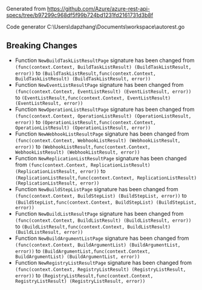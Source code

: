 
Generated from https://github.com/Azure/azure-rest-api-specs/tree/b97299c968df5f99b724bd1231fd2161731d3b8f

Code generator C:\Users\dapzhang\Documents\workspace\autorest.go

## Breaking Changes

- Function `NewBuildTaskListResultPage` signature has been changed from `(func(context.Context, BuildTaskListResult) (BuildTaskListResult, error))` to `(BuildTaskListResult,func(context.Context, BuildTaskListResult) (BuildTaskListResult, error))`
- Function `NewEventListResultPage` signature has been changed from `(func(context.Context, EventListResult) (EventListResult, error))` to `(EventListResult,func(context.Context, EventListResult) (EventListResult, error))`
- Function `NewOperationListResultPage` signature has been changed from `(func(context.Context, OperationListResult) (OperationListResult, error))` to `(OperationListResult,func(context.Context, OperationListResult) (OperationListResult, error))`
- Function `NewWebhookListResultPage` signature has been changed from `(func(context.Context, WebhookListResult) (WebhookListResult, error))` to `(WebhookListResult,func(context.Context, WebhookListResult) (WebhookListResult, error))`
- Function `NewReplicationListResultPage` signature has been changed from `(func(context.Context, ReplicationListResult) (ReplicationListResult, error))` to `(ReplicationListResult,func(context.Context, ReplicationListResult) (ReplicationListResult, error))`
- Function `NewBuildStepListPage` signature has been changed from `(func(context.Context, BuildStepList) (BuildStepList, error))` to `(BuildStepList,func(context.Context, BuildStepList) (BuildStepList, error))`
- Function `NewBuildListResultPage` signature has been changed from `(func(context.Context, BuildListResult) (BuildListResult, error))` to `(BuildListResult,func(context.Context, BuildListResult) (BuildListResult, error))`
- Function `NewBuildArgumentListPage` signature has been changed from `(func(context.Context, BuildArgumentList) (BuildArgumentList, error))` to `(BuildArgumentList,func(context.Context, BuildArgumentList) (BuildArgumentList, error))`
- Function `NewRegistryListResultPage` signature has been changed from `(func(context.Context, RegistryListResult) (RegistryListResult, error))` to `(RegistryListResult,func(context.Context, RegistryListResult) (RegistryListResult, error))`

